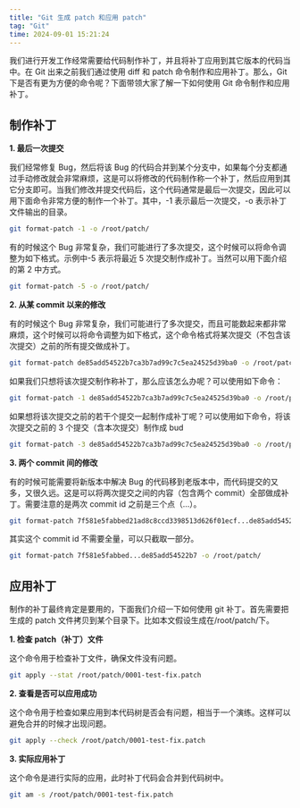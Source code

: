 ```yaml
---
title: "Git 生成 patch 和应用 patch"
tag: "Git"
time: 2024-09-01 15:21:24
---
```


我们进行开发工作经常需要给代码制作补丁，并且将补丁应用到其它版本的代码当中。在 Git 出来之前我们通过使用 diff 和 patch 命令制作和应用补丁。那么，Git 下是否有更为方便的命令呢？下面带领大家了解一下如何使用 Git 命令制作和应用补丁。

## 制作补丁

**1\. 最后一次提交**

我们经常修复 Bug，然后将该 Bug 的代码合并到某个分支中，如果每个分支都通过手动修改就会非常麻烦，这是可以将修改的代码制作称一个补丁，然后应用到其它分支即可。当我们修改并提交代码后，这个代码通常是最后一次提交，因此可以用下面命令非常方便的制作一个补丁。其中，-1 表示最后一次提交，-o 表示补丁文件输出的目录。

```sh
git format-patch -1 -o /root/patch/
```

有的时候这个 Bug 非常复杂，我们可能进行了多次提交，这个时候可以将命令调整为如下格式。示例中-5 表示将最近 5 次提交制作成补丁。当然可以用下面介绍的第 2 中方式。

```sh
git format-patch -5 -o /root/patch/
```

**2\. 从某 commit 以来的修改**

有的时候这个 Bug 非常复杂，我们可能进行了多次提交，而且可能数起来都非常麻烦，这个时候可以将命令调整为如下格式，这个命令格式将某次提交（不包含该次提交）之前的所有提交做成补丁。

```sh
git format-patch de85add54522b7ca3b7ad99c7c5ea24525d39ba0 -o /root/patch/
```

如果我们只想将该次提交制作称补丁，那么应该怎么办呢？可以使用如下命令：

```sh
git format-patch -1 de85add54522b7ca3b7ad99c7c5ea24525d39ba0 -o /root/patch/
```

如果想将该次提交之前的若干个提交一起制作成补丁呢？可以使用如下命令，将该次提交之前的 3 个提交（含本次提交）制作成 bud

```sh
git format-patch -3 de85add54522b7ca3b7ad99c7c5ea24525d39ba0 -o /root/patch/
```

**3\. 两个 commit 间的修改**

有的时候可能需要将新版本中解决 Bug 的代码移到老版本中，而代码提交的又多，又很久远。这是可以将两次提交之间的内容（包含两个 commit）全部做成补丁。需要注意的是两次 commit id 之前是三个点（...）。

```sh
git format-patch 7f581e5fabbed21ad8c8ccd3398513d626f01ecf...de85add54522b7ca3b7ad99c7c5ea24525d39ba0e919cd7a -o /root/patch/
```

其实这个 commit id 不需要全量，可以只截取一部分。

```sh
git format-patch 7f581e5fabbed...de85add54522b7 -o /root/patch/
```

## 应用补丁

制作的补丁最终肯定是要用的，下面我们介绍一下如何使用 git 补丁。首先需要把生成的 patch 文件拷贝到某个目录下。比如本文假设生成在/root/patch/下。

**1\. 检查 patch（补丁）文件**

这个命令用于检查补丁文件，确保文件没有问题。

```sh
git apply --stat /root/patch/0001-test-fix.patch
```

**2\. 查看是否可以应用成功**

这个命令用于检查如果应用到本代码树是否会有问题，相当于一个演练。这样可以避免合并的时候才出现问题。

```sh
git apply --check /root/patch/0001-test-fix.patch
```

**3\. 实际应用补丁**

这个命令是进行实际的应用，此时补丁代码会合并到代码树中。

```sh
git am -s /root/patch/0001-test-fix.patch
```
